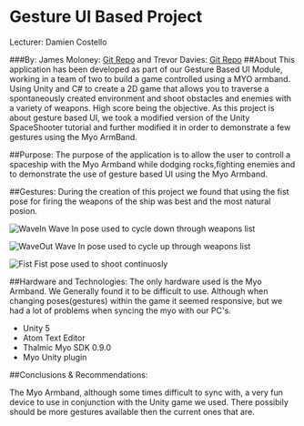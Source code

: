 # Gesture UI Based Project

Lecturer: Damien Costello

###By: James Moloney: [Git  Repo](https://github.com/MrMallet/GesturesBasedProject.git) and Trevor Davies:  [Git  Repo](https://github.com/TrevorDavies/GesturesBasedProject.git)
##About
This application has been developed as part of our Gesture Based UI Module, working in a team of two to build a game controlled using a MYO armband. Using Unity and C# to create a 2D game that allows you to traverse a spontaneously created environment and shoot obstacles and enemies with a variety of weapons.
High score being the objective.
As this project is about gesture based UI, we took a modified version of the Unity SpaceShooter tutorial and further modified it in order to demonstrate a few gestures using the Myo ArmBand.

##Purpose:
The purpose of the application is to allow the user to controll a spaceship with the Myo Armband while dodging rocks,fighting enemies and to demonstrate the use of gesture based UI using the Myo Armband.


##Gestures:
During the creation of this project we found that using the fist pose for firing the weapons of the ship was best and the most natural posion. 


![WaveIn](https://github.com/TrevorDavies/GesturesBasedProject/blob/master/gitImages/WaveIn.png)
Wave In pose used to cycle down through weapons list

![WaveOut](https://github.com/TrevorDavies/GesturesBasedProject/blob/master/gitImages/WaveOut.png)
Wave In pose used to cycle up through weapons list

![Fist](https://github.com/TrevorDavies/GesturesBasedProject/blob/master/gitImages/Fist.png)
Fist pose used to shoot continuosly


##Hardware and Technologies:
The only hardware used is the Myo Armband. We Generally found it to be difficult to use. Although when changing poses(gestures) within the game it seemed responsive, but we had a lot of problems when syncing the myo with our PC's.

* Unity 5
* Atom Text Editor
* Thalmic Myo SDK 0.9.0
* Myo Unity plugin



##Conclusions & Recommendations:

The Myo Armband, although some times difficult to sync with, a very fun device to use in conjunction with the Unity game we used. There possibily should be more gestures available then the current ones that are.


